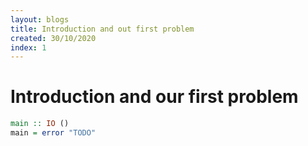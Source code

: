 ```yaml
---
layout: blogs
title: Introduction and out first problem
created: 30/10/2020
index: 1
---
```


# Introduction and our first problem

``` haskell
main :: IO ()
main = error "TODO"
```
